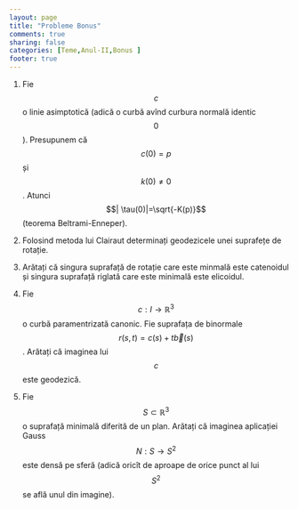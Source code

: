 ```yaml
---
layout: page
title: "Probleme Bonus"
comments: true
sharing: false
categories: [Teme,Anul-II,Bonus ]
footer: true
---
```


1. Fie $$c$$ o linie asimptotică (adică o curbă avînd curbura normală identic
   $$0$$). Presupunem că $$c(0)=p$$ și $$k(0) \neq 0$$. Atunci $$|
   \tau(0)|=\sqrt{-K(p)}$$ (teorema Beltrami-Enneper).

2. Folosind metoda lui Clairaut determinați geodezicele unei suprafețe de
   rotație.

3. Arătați că singura suprafață de rotație care este minmală este catenoidul și
   singura suprafață riglată care este minimală este elicoidul.

4. Fie $$c:I \to \mathbb{R}^3$$ o curbă paramentrizată canonic. Fie suprafața de
   binormale $$r(s,t)=c(s)+t\overrightarrow{b}(s)$$. Arătați că imaginea lui
   $$c$$ este geodezică.

5. Fie $$S \subset \mathbb{R}^3$$ o suprafață minimală diferită de un plan.
   Arătați că imaginea aplicației Gauss $$N: S \to S^2$$ este densă pe sferă
   (adică oricît de aproape de orice punct al lui $$S^2$$ se află unul din
   imagine).
